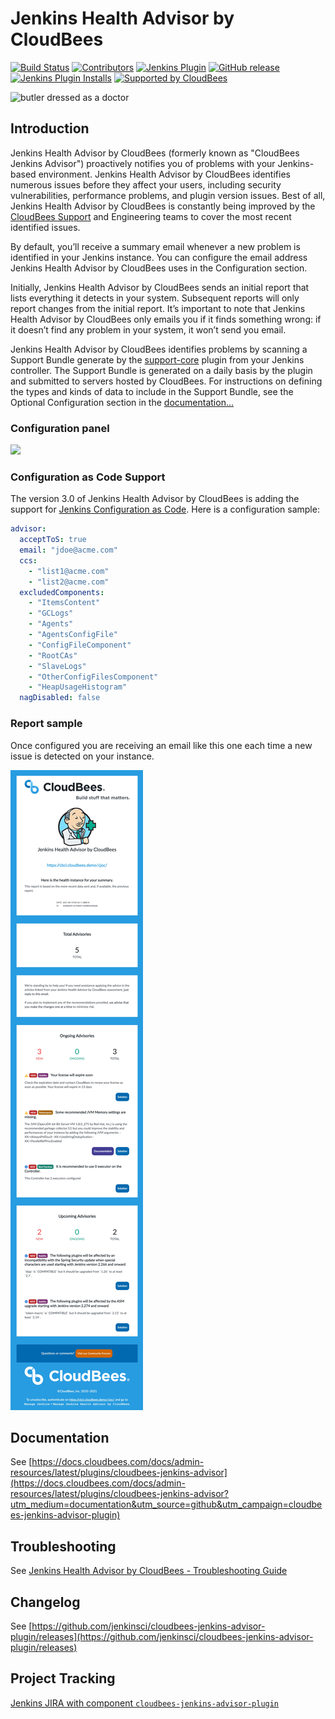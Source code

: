 # Jenkins Health Advisor by CloudBees

[![Build Status](https://ci.jenkins.io/job/Plugins/job/cloudbees-jenkins-advisor-plugin/job/master/badge/icon)](https://ci.jenkins.io/job/Plugins/job/cloudbees-jenkins-advisor-plugin/job/master/)
[![Contributors](https://img.shields.io/github/contributors/jenkinsci/cloudbees-jenkins-advisor-plugin.svg)](https://github.com/jenkinsci/cloudbees-jenkins-advisor-plugin/graphs/contributors)
[![Jenkins Plugin](https://img.shields.io/jenkins/plugin/v/cloudbees-jenkins-advisor.svg)](https://plugins.jenkins.io/cloudbees-jenkins-advisor)
[![GitHub release](https://img.shields.io/github/release/jenkinsci/cloudbees-jenkins-advisor-plugin.svg?label=changelog)](https://github.com/jenkinsci/cloudbees-jenkins-advisor-plugin/releases/latest)
[![Jenkins Plugin Installs](https://img.shields.io/jenkins/plugin/i/cloudbees-jenkins-advisor.svg?color=blue)](https://plugins.jenkins.io/cloudbees-jenkins-advisor)
[![Supported by CloudBees](https://img.shields.io/badge/Supported%20by-CloudBees-blue?logo=cloudbees&logoColor=white)](https://www.cloudbees.com/products/cloudbees-jenkins-support?utm_medium=badge&utm_source=github&utm_campaign=cloudbees-jenkins-advisor-plugin)

<img src="src/main/webapp/icons/advisor.svg" width="192" alt="butler dressed as a doctor">

## Introduction

Jenkins Health Advisor by CloudBees (formerly known as "CloudBees Jenkins Advisor") proactively notifies you of problems with your Jenkins-based environment. Jenkins Health Advisor by CloudBees identifies numerous issues before they affect your users, including security vulnerabilities, performance problems, and plugin version issues. Best of all, Jenkins Health Advisor by CloudBees is constantly being improved by the [CloudBees Support](https://www.cloudbees.com/products/cloudbees-jenkins-support?utm_medium=documentation&utm_source=github&utm_campaign=cloudbees-jenkins-advisor-plugin) and Engineering teams to cover the most recent identified issues.

By default, you’ll receive a summary email whenever a new problem is identified in your Jenkins instance. You can configure the email address Jenkins Health Advisor by CloudBees uses in the Configuration section.

Initially, Jenkins Health Advisor by CloudBees sends an initial report that lists everything it detects in your system. Subsequent reports will only report changes from the initial report. It’s important to note that Jenkins Health Advisor by CloudBees only emails you if it finds something wrong: if it doesn’t find any problem in your system, it won’t send you email.

Jenkins Health Advisor by CloudBees identifies problems by scanning a Support Bundle generate by the [support-core](https://plugins.jenkins.io/support-core) plugin from your Jenkins controller. The Support Bundle is generated on a daily basis by the plugin and submitted to servers hosted by CloudBees. For instructions on defining the types and kinds of data to include in the Support Bundle, see the Optional Configuration section in the [documentation...](https://docs.cloudbees.com/docs/admin-resources/latest/plugins/cloudbees-jenkins-advisor?utm_medium=documentation&utm_source=github&utm_campaign=cloudbees-jenkins-advisor-plugin)

### Configuration panel

![](docs/images/configuration.png)

### Configuration as Code Support

The version 3.0 of Jenkins Health Advisor by CloudBees is adding the support for [Jenkins Configuration as Code](https://jenkins.io/projects/jcasc/).
Here is a configuration sample:

```yaml
advisor:
  acceptToS: true
  email: "jdoe@acme.com"
  ccs:
    - "list1@acme.com"
    - "list2@acme.com"
  excludedComponents:
    - "ItemsContent"
    - "GCLogs"
    - "Agents"
    - "AgentsConfigFile"
    - "ConfigFileComponent"
    - "RootCAs"
    - "SlaveLogs"
    - "OtherConfigFilesComponent"
    - "HeapUsageHistogram"
  nagDisabled: false
``` 

### Report sample

Once configured you are receiving an email like this one each time a new issue is detected on your instance.

![](docs/images/2021-08-10-advisor-email-sample.png)

## Documentation

See [https://docs.cloudbees.com/docs/admin-resources/latest/plugins/cloudbees-jenkins-advisor](https://docs.cloudbees.com/docs/admin-resources/latest/plugins/cloudbees-jenkins-advisor?utm_medium=documentation&utm_source=github&utm_campaign=cloudbees-jenkins-advisor-plugin)

## Troubleshooting
See [Jenkins Health Advisor by CloudBees - Troubleshooting Guide](https://support.cloudbees.com/hc/en-us/articles/115001213031?utm_medium=documentation&utm_source=github&utm_campaign=cloudbees-jenkins-advisor-plugin)

## Changelog
See [https://github.com/jenkinsci/cloudbees-jenkins-advisor-plugin/releases](https://github.com/jenkinsci/cloudbees-jenkins-advisor-plugin/releases)

## Project Tracking

[Jenkins JIRA with component `cloudbees-jenkins-advisor-plugin`](https://issues.jenkins-ci.org/issues/?jql=project%20%3D%20JENKINS%20AND%20component%20%3D%20cloudbees-jenkins-advisor-plugin)
